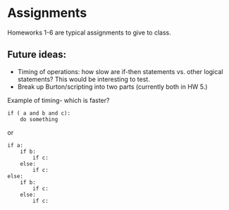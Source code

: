 # Assignments

Homeworks 1-6 are typical assignments to give to class.

## Future ideas:

- Timing of operations: how slow are if-then statements vs. other logical
statements?  This would be interesting to test.
- Break up Burton/scripting into two parts (currently both in HW 5.)


Example of timing- which is faster?

```
if ( a and b and c):
    do something
```

or

```
if a:
    if b:
        if c:
    else:
        if c:
else:
    if b:
        if c:
    else:
        if c:
```